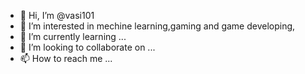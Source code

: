 - 👋 Hi, I’m @vasi101
- 👀 I’m interested in mechine learning,gaming and game developing,
- 🌱 I’m currently learning ...
- 💞️ I’m looking to collaborate on ...
- 📫 How to reach me ...

<!---
vasi101/vasi101 is a ✨ special ✨ repository because its `README.md` (this file) appears on your GitHub profile.
You can click the Preview link to take a look at your changes.
--->
